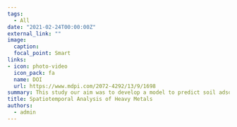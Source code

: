 ```yaml
---
tags:
  - All
date: "2021-02-24T00:00:00Z"
external_link: ""
image:
  caption: 
  focal_point: Smart
links:
- icon: photo-video
  icon_pack: fa
  name: DOI
  url: https://www.mdpi.com/2072-4292/13/9/1698
summary: This study our aim was to develop a model to predict soil adsorbable heavy metals in arid regions from 1986 to 2016. The overall trends indicated that the concentration and spatial distribution of these heavy metals have historically increased from 1986 to 2016.  
title: Spatiotemporal Analysis of Heavy Metals
authors: 
  - admin
---
```

